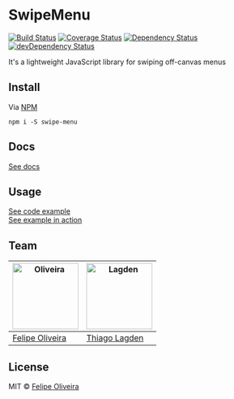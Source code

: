 # SwipeMenu

[![Build Status][ci-img]][ci]
[![Coverage Status][cover-img]][cover]
[![Dependency Status][dep-img]][dep]
[![devDependency Status][devDep-img]][devDep]

[ci-img]:     https://travis-ci.org/felipoliveira/SwipeMenu.svg
[ci]:         https://travis-ci.org/felipoliveira/SwipeMenu
[cover-img]:  https://coveralls.io/repos/felipoliveira/SwipeMenu/badge.svg?branch=master&service=github
[cover]:      https://coveralls.io/github/felipoliveira/SwipeMenu?branch=master
[dep-img]:    https://david-dm.org/felipoliveira/SwipeMenu.svg
[dep]:        https://david-dm.org/felipoliveira/SwipeMenu
[devDep-img]: https://david-dm.org/felipoliveira/SwipeMenu/dev-status.svg
[devDep]:     https://david-dm.org/felipoliveira/SwipeMenu#info=devDependencies


It's a lightweight JavaScript library for swiping off-canvas menus


## Install

Via [NPM](https://www.npmjs.com/)

```
npm i -S swipe-menu
```

## Docs

[See docs](https://felipoliveira.github.io/SwipeMenu/docs/swipemenu.html)


## Usage

[See code example](https://github.com/felipoliveira/SwipeMenu/tree/gh-pages)  
[See example in action](https://felipoliveira.github.io/SwipeMenu/)


## Team

<img src="https://avatars.githubusercontent.com/u/11431536?s=390" alt="Oliveira" width="130"> | <img src="https://avatars.githubusercontent.com/u/130963?s=390" alt="Lagden" width="130">
---|---
[Felipe Oliveira](https://github.com/felipoliveira) | [Thiago Lagden](http://lagden.in)


## License

MIT © [Felipe Oliveira](https://felipoliveira.github.io)
